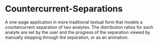 # Countercurrent-Separations
 
A one-page application in more traditional textual form that models a countercurrent separation of two analytes. The distribution ratios for each analyte are set by the user and the progress of the separation viewed by manually stepping through the separation, or as an animation.  

